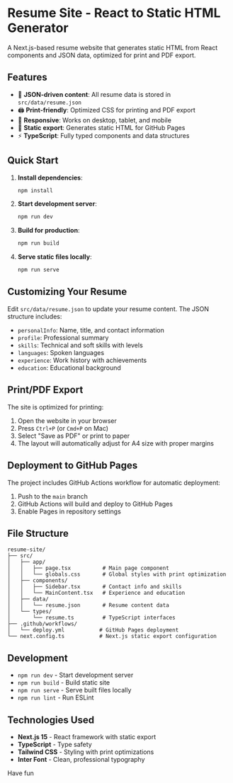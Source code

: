 # Resume Site - React to Static HTML Generator

A Next.js-based resume website that generates static HTML from React components and JSON data, optimized for print and PDF export.

## Features

- 📄 **JSON-driven content**: All resume data is stored in `src/data/resume.json`
- 🖨️ **Print-friendly**: Optimized CSS for printing and PDF export
- 📱 **Responsive**: Works on desktop, tablet, and mobile
- 🚀 **Static export**: Generates static HTML for GitHub Pages
- ⚡ **TypeScript**: Fully typed components and data structures

## Quick Start

1. **Install dependencies**:
   ```bash
   npm install
   ```

2. **Start development server**:
   ```bash
   npm run dev
   ```

3. **Build for production**:
   ```bash
   npm run build
   ```

4. **Serve static files locally**:
   ```bash
   npm run serve
   ```

## Customizing Your Resume

Edit `src/data/resume.json` to update your resume content. The JSON structure includes:

- `personalInfo`: Name, title, and contact information
- `profile`: Professional summary
- `skills`: Technical and soft skills with levels
- `languages`: Spoken languages
- `experience`: Work history with achievements
- `education`: Educational background

## Print/PDF Export

The site is optimized for printing:

1. Open the website in your browser
2. Press `Ctrl+P` (or `Cmd+P` on Mac)
3. Select "Save as PDF" or print to paper
4. The layout will automatically adjust for A4 size with proper margins

## Deployment to GitHub Pages

The project includes GitHub Actions workflow for automatic deployment:

1. Push to the `main` branch
2. GitHub Actions will build and deploy to GitHub Pages
3. Enable Pages in repository settings

## File Structure

```
resume-site/
├── src/
│   ├── app/
│   │   ├── page.tsx          # Main page component
│   │   └── globals.css       # Global styles with print optimization
│   ├── components/
│   │   ├── Sidebar.tsx       # Contact info and skills
│   │   └── MainContent.tsx   # Experience and education
│   ├── data/
│   │   └── resume.json       # Resume content data
│   └── types/
│       └── resume.ts         # TypeScript interfaces
├── .github/workflows/
│   └── deploy.yml           # GitHub Pages deployment
└── next.config.ts           # Next.js static export configuration
```

## Development

- `npm run dev` - Start development server
- `npm run build` - Build static site
- `npm run serve` - Serve built files locally
- `npm run lint` - Run ESLint

## Technologies Used

- **Next.js 15** - React framework with static export
- **TypeScript** - Type safety
- **Tailwind CSS** - Styling with print optimizations
- **Inter Font** - Clean, professional typography

Have fun

